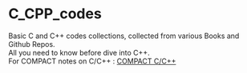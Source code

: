 # C_CPP_codes
Basic C and C++ codes collections, collected from various Books and Github Repos. <br>
All you need to know before dive into C++. <br>
For COMPACT notes on C/C++ : [COMPACT C/C++](https://github.com/Rumaan-Kaisar/Codex_CPP)
